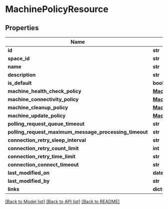 # MachinePolicyResource

## Properties
Name | Type | Description | Notes
------------ | ------------- | ------------- | -------------
**id** | **str** |  | [optional] 
**space_id** | **str** |  | [optional] 
**name** | **str** |  | [optional] 
**description** | **str** |  | [optional] 
**is_default** | **bool** |  | [optional] 
**machine_health_check_policy** | [**MachineHealthCheckPolicy**](MachineHealthCheckPolicy.md) |  | [optional] 
**machine_connectivity_policy** | [**MachineConnectivityPolicy**](MachineConnectivityPolicy.md) |  | [optional] 
**machine_cleanup_policy** | [**MachineCleanupPolicy**](MachineCleanupPolicy.md) |  | [optional] 
**machine_update_policy** | [**MachineUpdatePolicy**](MachineUpdatePolicy.md) |  | [optional] 
**polling_request_queue_timeout** | **str** |  | [optional] 
**polling_request_maximum_message_processing_timeout** | **str** |  | [optional] 
**connection_retry_sleep_interval** | **str** |  | [optional] 
**connection_retry_count_limit** | **int** |  | [optional] 
**connection_retry_time_limit** | **str** |  | [optional] 
**connection_connect_timeout** | **str** |  | [optional] 
**last_modified_on** | **datetime** |  | [optional] 
**last_modified_by** | **str** |  | [optional] 
**links** | **dict(str, str)** |  | [optional] 

[[Back to Model list]](../README.md#documentation-for-models) [[Back to API list]](../README.md#documentation-for-api-endpoints) [[Back to README]](../README.md)


